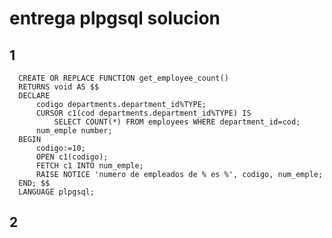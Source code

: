 # entrega plpgsql solucion

## 1

      CREATE OR REPLACE FUNCTION get_employee_count() 
      RETURNS void AS $$ 
      DECLARE 
          codigo departments.department_id%TYPE; 
          CURSOR c1(cod departments.department_id%TYPE) IS 
              SELECT COUNT(*) FROM employees WHERE department_id=cod; 
          num_emple number; 
      BEGIN 
          codigo:=10; 
          OPEN c1(codigo); 
          FETCH c1 INTO num_emple; 
          RAISE NOTICE 'numero de empleados de % es %', codigo, num_emple; 
      END; $$ 
      LANGUAGE plpgsql;

## 2
